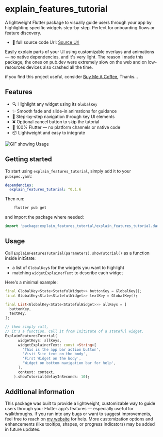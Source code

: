 <!--
This README describes the package. If you publish this package to pub.dev,
this README's contents appear on the landing page for your package.

For information about how to write a good package README, see the guide for
[writing package pages](https://dart.dev/tools/pub/writing-package-pages).

For general information about developing packages, see the Dart guide for
[creating packages](https://dart.dev/guides/libraries/create-packages)
and the Flutter guide for
[developing packages and plugins](https://flutter.dev/to/develop-packages).
-->

# explain_features_tutorial

A lightweight Flutter package to visually guide users through your app by highlighting specific widgets step-by-step. 
Perfect for onboarding flows or feature discovery.
- 🔗 full source code Url: [Source Url](https://king-kibugenza.web.app/explain_features_tutorial.html)

Easily explain parts of your UI using customizable overlays and animations — no native dependencies, and it's very light.
The reason i made this package, the ones on pub.dev were extremely slow on the web and on low-resources devices also crashed all the time.

if you find this project useful, consider [Buy Me A Coffee](https://coff.ee/kibugenza), Thanks...

## Features

- 🔍 Highlight any widget using its `GlobalKey`
- ✨ Smooth fade and slide-in animations for guidance
- 🧭 Step-by-step navigation through key UI elements
- ❌ Optional cancel button to skip the tutorial
- 🧱 100% Flutter — no platform channels or native code
- 📦 Lightweight and easy to integrate

![GIF showing Usage](https://firebasestorage.googleapis.com/v0/b/indrive-clone-520d9.appspot.com/o/explain_features_tutorial_v0.1.2.webp?alt=media&token=b242ce72-a589-4e1b-a70e-e8977f92e07f)


## Getting started

To start using `explain_features_tutorial`, simply add it to your `pubspec.yaml`:

```yaml
dependencies:
  explain_features_tutorial: ^0.1.6
```

Then run: 
```bash
    flutter pub get
```

and import the package where needed: 

```dart
import 'package:explain_features_tutorial/explain_features_tutorial.dart';
```

## Usage

Call `ExplainFeaturesTutorial(parameters).showTutorial()` as a function inside initState:

- a list of `GlobalKey`s for the widgets you want to highlight
- matching `widgetExplainerText` to describe each widget

Here's a minimal example:

```dart
final GlobalKey<State<StatefulWidget>> buttonKey = GlobalKey();
final GlobalKey<State<StatefulWidget>> textKey = GlobalKey();

final List<GlobalKey<State<StatefulWidget>>> allKeys = [
  buttonKey,
  textKey,
];

// then simply call, 
// it's a function, call it from InitState of a stateful widget, 
ExplainFeaturesTutorial(
      widgetKeys: allKeys,
      widgetExplainerText: const <String>[
        'This is the app bar action button',
        'Visit Site text on the body',
        'First Widget on the body',
        'Widget on bottom navigation bar for help',
      ],
      context: context,
    ).showTutorial(delayInSeconds: 10);
```

## Additional information

This package was built to provide a lightweight, customizable way to guide users through your Flutter app’s features — especially useful for walkthroughs.
If you run into any bugs or want to suggest improvements, feel free to reach on [my website](https://king-kibugenza.web.app/) for help.
More customization options and enhancements (like tooltips, shapes, or progress indicators) may be added in future updates.
